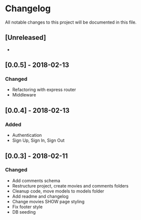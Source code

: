 # Changelog
All notable changes to this project will be documented in this file.

## [Unreleased]
- 
## [0.0.5] - 2018-02-13
### Changed
- Refactoring with express router
- Middleware

## [0.0.4] - 2018-02-13
### Added
- Authentication
- Sign Up, Sign In, Sign Out

## [0.0.3] - 2018-02-11
### Changed
- Add comments schema
- Restructure project, create movies and comments folders
- Cleanup code, move models to models folder
- Add readme and changelog
- Change movies SHOW page styling
- Fix footer style
- DB seeding